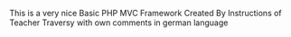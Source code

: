This is a very nice Basic PHP MVC Framework Created By Instructions of Teacher Traversy with own comments in german language
